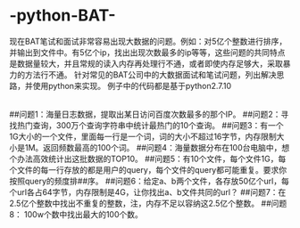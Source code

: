 # -python-BAT-
现在BAT笔试和面试非常容易出现大数据的问题。例如：对5亿个整数进行排序，并输出到文件中。有5亿个ip，找出出现次数最多的ip等等，这些问题的共同特点是数据量较大，并且常规的读入内存再处理行不通，或者即使内存足够大，采取暴力的方法行不通。
针对常见的BAT公司中的大数据面试和笔试问题，列出解决思路，并使用python来实现。
例子中的代码都是基于python2.7.10

<br/>
##问题1：海量日志数据，提取出某日访问百度次数最多的那个IP。
##问题2：寻找热门查询，300万个查询字符串中统计最热门的10个查询。
##问题3：有一个1G大小的一个文件，里面每一行是一个词，词的大小不超过16字节，内存限制大小是1M。返回频数最高的100个词。
##问题4：海量数据分布在100台电脑中，想个办法高效统计出这批数据的TOP10。
##问题5：有10个文件，每个文件1G，每个文件的每一行存放的都是用户的query，每个文件的query都可能重复。要求你按照query的频度排##序。
##问题6：给定a、b两个文件，各存放50亿个url，每个url各占64字节，内存限制是4G，让你找出a、b文件共同的url？
##问题7：在2.5亿个整数中找出不重复的整数，注，内存不足以容纳这2.5亿个整数。
##问题8： 100w个数中找出最大的100个数。
